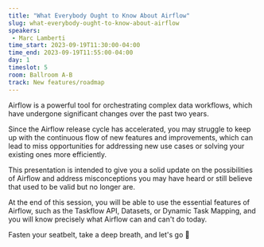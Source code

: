 ```yaml
---
title: "What Everybody Ought to Know About Airflow"
slug: what-everybody-ought-to-know-about-airflow
speakers:
 - Marc Lamberti
time_start: 2023-09-19T11:30:00-04:00
time_end: 2023-09-19T11:55:00-04:00
day: 1
timeslot: 5
room: Ballroom A-B
track: New features/roadmap
---
```


Airflow is a powerful tool for orchestrating complex data workflows, which have undergone significant changes over the past two years.
 
Since the Airflow release cycle has accelerated, you may struggle to keep up with the continuous flow of new features and improvements, which can lead to miss opportunities for addressing new use cases or solving your existing ones more efficiently.
 
This presentation is intended to give you a solid update on the possibilities of Airflow and address misconceptions you may have heard or still believe that used to be valid but no longer are.
 
At the end of this session, you will be able to use the essential features of Airflow, such as the Taskflow API, Datasets, or Dynamic Task Mapping, and you will know precisely what Airflow can and can't do today.
 
 
 
 Fasten your seatbelt, take a deep breath, and let's go 🚀